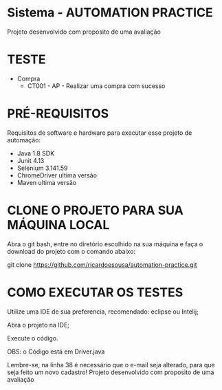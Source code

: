 # Sistema - AUTOMATION PRACTICE
Projeto desenvolvido com proposito de uma avaliação

# TESTE

* Compra
  * CT001 - AP - Realizar uma compra com sucesso

# PRÉ-REQUISITOS

Requisitos de software e hardware para executar esse projeto de automação:

* Java 1.8 SDK
* Junit 4.13
* Selenium 3.141.59
* ChromeDriver ultima versão
* Maven ultima versão

# CLONE O PROJETO PARA SUA MÁQUINA LOCAL

Abra o git bash, entre no diretório escolhido na sua máquina e faça o download do projeto com o comando abaixo:

git clone https://github.com/ricardoesousa/automation-practice.git

# COMO EXECUTAR OS TESTES

Utilize uma IDE de sua preferencia, recomendado: eclipse ou Intelij;

Abra o projeto na IDE;

Execute o código.

OBS: o Código está em Driver.java

Lembre-se, na linha 38 é necessário que o e-mail seja alterado, para que seja feito um novo cadastro!
Projeto desenvolvido com proposito de uma avaliação
